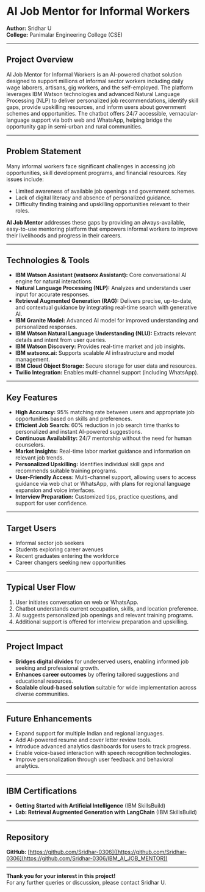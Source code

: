 # AI Job Mentor for Informal Workers

**Author:** Sridhar U  
**College:** Panimalar Engineering College (CSE)  

---

## Project Overview

AI Job Mentor for Informal Workers is an AI-powered chatbot solution designed to support millions of informal sector workers including daily wage laborers, artisans, gig workers, and the self-employed. The platform leverages IBM Watson technologies and advanced Natural Language Processing (NLP) to deliver personalized job recommendations, identify skill gaps, provide upskilling resources, and inform users about government schemes and opportunities. The chatbot offers 24/7 accessible, vernacular-language support via both web and WhatsApp, helping bridge the opportunity gap in semi-urban and rural communities.

---

## Problem Statement

Many informal workers face significant challenges in accessing job opportunities, skill development programs, and financial resources. Key issues include:
- Limited awareness of available job openings and government schemes.
- Lack of digital literacy and absence of personalized guidance.
- Difficulty finding training and upskilling opportunities relevant to their roles.

**AI Job Mentor** addresses these gaps by providing an always-available, easy-to-use mentoring platform that empowers informal workers to improve their livelihoods and progress in their careers.

---

## Technologies & Tools

- **IBM Watson Assistant (watsonx Assistant):** Core conversational AI engine for natural interactions.
- **Natural Language Processing (NLP):** Analyzes and understands user input for accurate responses.
- **Retrieval Augmented Generation (RAG):** Delivers precise, up-to-date, and contextual guidance by integrating real-time search with generative AI.
- **IBM Granite Model:** Advanced AI model for improved understanding and personalized responses.
- **IBM Watson Natural Language Understanding (NLU):** Extracts relevant details and intent from user queries.
- **IBM Watson Discovery:** Provides real-time market and job insights.
- **IBM watsonx.ai:** Supports scalable AI infrastructure and model management.
- **IBM Cloud Object Storage:** Secure storage for user data and resources.
- **Twilio Integration:** Enables multi-channel support (including WhatsApp).

---

## Key Features

- **High Accuracy:** 95% matching rate between users and appropriate job opportunities based on skills and preferences.
- **Efficient Job Search:** 60% reduction in job search time thanks to personalized and instant AI-powered suggestions.
- **Continuous Availability:** 24/7 mentorship without the need for human counselors.
- **Market Insights:** Real-time labor market guidance and information on relevant job trends.
- **Personalized Upskilling:** Identifies individual skill gaps and recommends suitable training programs.
- **User-Friendly Access:** Multi-channel support, allowing users to access guidance via web chat or WhatsApp, with plans for regional language expansion and voice interfaces.
- **Interview Preparation:** Customized tips, practice questions, and support for user confidence.

---

## Target Users

- Informal sector job seekers
- Students exploring career avenues
- Recent graduates entering the workforce
- Career changers seeking new opportunities

---

## Typical User Flow

1. User initiates conversation on web or WhatsApp.
2. Chatbot understands current occupation, skills, and location preference.
3. AI suggests personalized job openings and relevant training programs.
4. Additional support is offered for interview preparation and upskilling.

---

## Project Impact

- **Bridges digital divides** for underserved users, enabling informed job seeking and professional growth.
- **Enhances career outcomes** by offering tailored suggestions and educational resources.
- **Scalable cloud-based solution** suitable for wide implementation across diverse communities.

---

## Future Enhancements

- Expand support for multiple Indian and regional languages.
- Add AI-powered resume and cover letter review tools.
- Introduce advanced analytics dashboards for users to track progress.
- Enable voice-based interaction with speech recognition technologies.
- Improve personalization through user feedback and behavioral analytics.

---

## IBM Certifications

- **Getting Started with Artificial Intelligence** (IBM SkillsBuild)
- **Lab: Retrieval Augmented Generation with LangChain** (IBM SkillsBuild)

---

## Repository

**GitHub:** [https://github.com/Sridhar-0306]([https://github.com/Sridhar-0306](https://github.com/Sridhar-0306/IBM_AI_JOB_MENTOR))

---

**Thank you for your interest in this project!**  
For any further queries or discussion, please contact Sridhar U.
